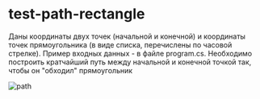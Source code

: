 # test-path-rectangle

Даны координаты двух точек (начальной и конечной) и координаты точек прямоугольника (в виде списка, перечислены по часовой стрелке). 
Пример входных данных - в файле program.cs.
Необходимо построить кратчайший путь между начальной и конечной точкой так, чтобы он "обходил" прямоугольник

![path](https://support.anisoprint.com/wp-content/uploads/img/path.png "Путь")
